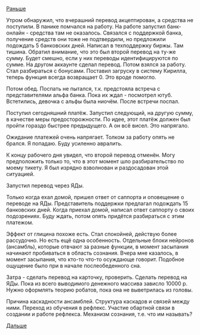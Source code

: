 [Раньше](2017.12.18.md)

Утром обнаружил, что вчерашний перевод акцептирован, а средства не поступили. В панике помчался на работу.
На работе запустил банк-онлайн - средства там не оказалось. Связался с поддержкой банка, получение средств они тоже не подтвердили, но предложили подождать 5 банковских дней.
Написал в техподдержку биржы. Там тишина.
Обратил внимание, что это был второй перевод на ту-же сумму. Будет смешно, если у них переводы идентифицируются по сумме.
На другом аккаунте сделал перевод. Потом взялся за работу. Стал разбираться с бонусами. Поставил загруску в систему Кирилла, теперь функция всегда возвращает 0. Это вроде помогло.

Потом обед. Поспать не пытался, т.к. предстояла встреча с представителями альфа банка. Пока их ждал - посмотрел ютуб. Встетились, девочка с альфы была ниочём.
После встречи поспал.

Поступил сегодняшний платёж. Запустил следующий, на другую сумму, в качестве меры предосторожности. По идее, этот платёж должен был пройти гораздо быстрее предыдущего. А он всё висел. Это напрягало.

Ожидание платежей очень напрягает. Толком за работу опять не брался. Я попадаю. Буду усиленно авралить.

К концу рабочего дня увидел, что второй перевод отменён. Могу предположить только то, что в этот момент шло разбирательство по моему тикету. Я был изрядно взволнован и раздосадован этой ситуацией.

Запустил перевод через ЯДы.

Только когда ехал домой, пришел ответ от саппорта и оповещение о переводе на ЯДы.
Представитель поддержки предлагал подождать 15 банковских дней. Когда приехал домой, написал ответ саппорту о своих подозрениях. Буду ждать, потом опять придётся разбираться с этим платежом.

Эффект от глицина похоже есть. Стал спокойней, действую более рассудочно. Но есть ещё одна особенность. Отдельные блоки нейронов (ансамбль), которые отвчают за разные функции, в момент засыпания начинают пробиваться в область сознания. Вчера мне казалось, в момент засыпания, что кто-то что-то осуждающе говорит. Подобное ощущение было при в начале послеобеденного сна.

Затра - сделать перевод на карточку, проверить.
Сделать перевод на ЯДы.
Пока из всего выводимого денежного массива зависло 10000 р.
Нужно оформлять теорию робатов, пока она не выветрилась из головы.

Причина каскадности ансамблей.
Структура каскадов и связей между ними.
Переход из обучения в рефлекс.
Участие обартной связи в создании и работе рефлекса.
Механизм сознания, т.е. что им называть?

[Дальше](2017.12.20.md)